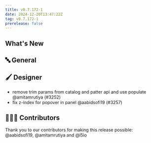 ```yaml
---
title: v0.7.172-1
date: 2024-12-20T13:47:22Z
tag: v0.7.172-1
prerelease: false
---
```


## What's New
## 🔤 General
## 🖌️ Designer

- remove trim params from catalog and patter api and use populate @amitamrutiya (#3252)
- fix z-index for popover in panel @aabidsofi19 (#3257)

## 👨🏽‍💻 Contributors

Thank you to our contributors for making this release possible:
@aabidsofi19, @amitamrutiya and @l5io
